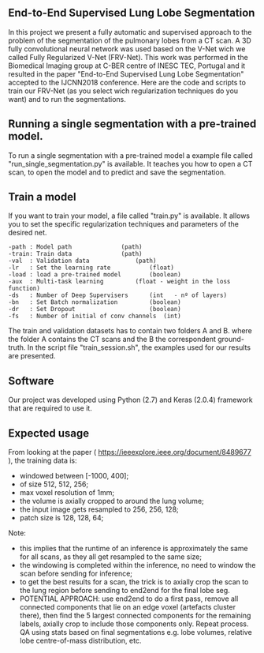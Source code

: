 ## End-to-End Supervised Lung Lobe Segmentation
In this project we present a fully automatic and supervised approach to the problem of the segmentation of the pulmonary lobes from a CT scan.
A 3D fully convolutional neural network was used based on the V-Net wich we called Fully Regularized V-Net (FRV-Net).
This work was performed in the Biomedical Imaging group at C-BER centre of INESC TEC, Portugal and it resulted in the paper "End-to-End Supervised Lung
Lobe Segmentation" accepted to the IJCNN2018 conference.
Here are the code and scripts to train our FRV-Net (as you select wich regularization techniques do you want) and to run the segmentations.


## Running a single segmentation with a pre-trained model.
To run a single segmentation with a pre-trained model a example file called "run_single_segmentation.py" is available. 
It teaches you how to open a CT scan, to open the model and to predict and save the segmentation.


## Train a model
If you want to train your model, a file called "train.py" is available.
It allows you to set the specific regularization techniques and parameters of the desired net.
	
	-path : Model path		  		(path)
	-train: Train data		  		(path)
	-val  : Validation data		 		(path)
	-lr   : Set the learning rate     		(float)
	-load : load a pre-trained model  		(boolean)
	-aux  : Multi-task learning	  		(float - weight in the loss function)
	-ds   : Number of Deep Supervisers		(int   - nº of layers)
	-bn   : Set Batch normalization  		(boolean)
	-dr   : Set Dropout              		(boolean)
	-fs   : Number of initial of conv channels	(int)

The train and validation datasets has to contain two folders A and B. where the folder A contains the CT scans and the B the correspondent ground-truth.
In the script file "train_session.sh", the examples used for our results are presented.

## Software
Our project was developed using Python (2.7) and Keras (2.0.4) framework that are required to use it.


## Expected usage

From looking at the paper ( https://ieeexplore.ieee.org/document/8489677 ), the training data is:
* windowed between [-1000, 400];
* of size 512, 512, 256;
* max voxel resolution of 1mm;
* the volume is axially cropped to around the lung volume;
* the input image gets resampled to 256, 256, 128;
* patch size is 128, 128, 64;

Note:
* this implies that the runtime of an inference is approximately the same for all scans, as they all get resampled to the same size;
* the windowing is completed within the inference, no need to window the scan before sending for inference;
* to get the best results for a scan, the trick is to axially crop the scan to the lung region before sending to end2end for the final lobe seg.
* POTENTIAL APPROACH: use end2end to do a first pass, remove all connected components that lie on an edge voxel (artefacts cluster there), then find the 5 largest connected components for the remaining labels, axially crop to include those components only. Repeat process. QA using stats based on final segmentations e.g. lobe volumes, relative lobe centre-of-mass distribution, etc.

